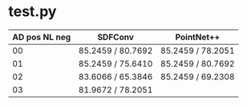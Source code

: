 # test.py

AD pos NL neg   | SDFConv           | PointNet++
---             | ---               | ---
00              | 85.2459 / 80.7692 | 85.2459 / 78.2051
01              | 85.2459 / 75.6410 | 85.2459 / 80.7692
02              | 83.6066 / 65.3846 | 85.2459 / 69.2308
03              | 81.9672 / 78.2051 |
